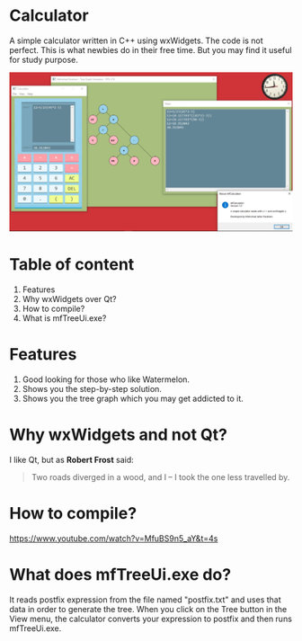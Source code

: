 # Calculator
A simple calculator written in C++ using wxWidgets. The code is not perfect. This is what newbies do in their free time. But you may find it useful for study purpose.

![Screenshot](https://raw.githubusercontent.com/FarahaniMehrshad/Calculator/main/Images/photo_2022-09-08_23-43-49.jpg?token=GHSAT0AAAAAABR7JOOX7H2W7PV2SYBTUVVGYY4ZSEQ)

# Table of content
1. Features
2. Why wxWidgets over Qt?
3. How to compile?
4. What is mfTreeUi.exe?

# Features
1. Good looking for those who like Watermelon.
2. Shows you the step-by-step solution.
3. Shows you the tree graph which you may get addicted to it.

# Why wxWidgets and not Qt?
I like Qt, but as **Robert Frost** said:

> Two roads diverged in a wood, and I – I took the one less travelled by.

# How to compile?
https://www.youtube.com/watch?v=MfuBS9n5_aY&t=4s

# What does mfTreeUi.exe do?
It reads postfix expression from the file named "postfix.txt" and uses that data in order to generate the tree. When you click on the Tree button in the View menu, the calculator converts your expression to postfix and then runs mfTreeUi.exe.
